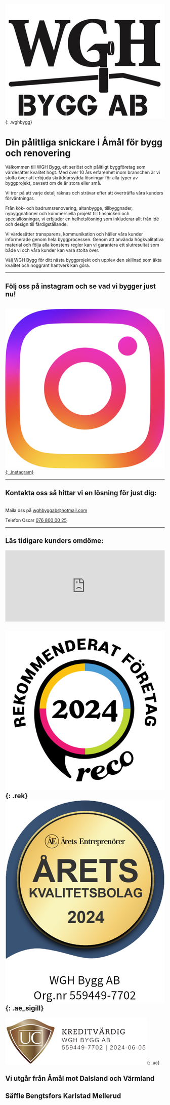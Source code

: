 ![wgh](/wghbygg.jpg){: .wghbygg}

# Din pålitliga snickare i Åmål för bygg och renovering

Välkommen till WGH Bygg, ett seriöst och pålitligt byggföretag som värdesätter kvalitet högt. Med över 10 års erfarenhet inom branschen är vi stolta över att erbjuda skräddarsydda lösningar för alla typer av byggprojekt, oavsett om de är stora eller små.

Vi tror på att varje detalj räknas och strävar efter att överträffa våra kunders förväntningar.

Från kök- och badrumsrenovering, altanbygge, tillbyggnader, nybyggnationer och kommersiella projekt till finsnickeri och speciallösningar, vi erbjuder en helhetslösning som inkluderar allt från idé och design till färdigställande.

Vi värdesätter transparens, kommunikation och håller våra kunder informerade genom hela byggprocessen. Genom att använda högkvalitativa material och följa alla konstens regler kan vi garantera ett slutresultat som både vi och våra kunder kan vara stolta över.

Välj WGH Bygg för ditt nästa byggprojekt och upplev den skillnad som äkta kvalitet och noggrant hantverk kan göra.

---

## Följ oss på instagram och se vad vi bygger just nu!
\
[![instagram](ig_logo.png){: .instagram}](https://www.instagram.com/wghbygg/)

---

## Kontakta oss så hittar vi en lösning för just dig:
\
Maila oss på [wghbyggab@hotmail.com](mailto:wghbyggab@hotmail.com)

Telefon Oscar [076 800 00 25](tel:+46768000025)

---
## Läs tidigare kunders omdöme:

<iframe src="https://widget.reco.se/v2/widget/5180025?mode=HORIZONTAL_QUOTE&inverted=false&border=true" title="Wgh Bygg AB - Omdömen på Reco" height="225" style="width:100%;border:0;display:block;overflow: hidden;" data-reactroot=""></iframe>

![rek](/reco_rek.svg){: .rek}   ![ae_sigill](/ae_sigill.png){: .ae_sigill}
---

![UC](/UC.png){: .uc}

## Vi utgår från Åmål mot Dalsland och Värmland
## Säffle Bengtsfors Karlstad Mellerud
